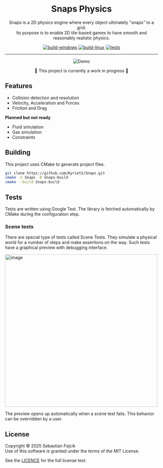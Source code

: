 <div align="center">
  
# Snaps Physics

Snaps is a 2D physics engine where every object ultimately "snaps" to a grid.\
Its purpose is to enable 2D tile-based games to have smooth and reasonably realistic physics.

[![build-windows](https://github.com/KyrietS/Snaps/actions/workflows/build-windows.yml/badge.svg)](https://github.com/KyrietS/Snaps/actions/workflows/build-windows.yml) [![build-linux](https://github.com/KyrietS/Snaps/actions/workflows/build-linux.yml/badge.svg)](https://github.com/KyrietS/Snaps/actions/workflows/build-linux.yml) [![tests](https://github.com/KyrietS/Snaps/actions/workflows/tests.yml/badge.svg)](https://github.com/KyrietS/Snaps/actions/workflows/tests.yml)



---

<!--### Playing with sand-->

![Demo](https://github.com/user-attachments/assets/7a890a51-4708-44ad-84a6-1ac1431cc91b)

🚧 This project is currently a work in progress 🚧

</div>

## Features

- Collision detection and resolution
- Velocity, Acceleration and Forces
- Friction and Drag

**Planned but not ready**
- Fluid simulation
- Gas simulation
- Constraints

## Building

This project uses CMake to generate project files.

```bash
git clone https://github.com/KyrietS/Snaps.git
cmake -S Snaps -B Snaps-build
cmake --build Snaps-build
```

## Tests

Tests are written using Google Test. The library is fetched automatically by CMake during the configuration step.

### Scene tests

There are special type of tests called Scene Tests. They simulate a physical world for a number of steps and make assertions on the way. Such tests have a graphical preview with debugging interface.

<img width="502" height="502" alt="image" src="https://github.com/user-attachments/assets/6e59aee7-92f5-46ec-b7d4-66f477ae7512" />

The preview opens up automatically when a scene test fails. This behavior can be overridden by a user.

## License

Copyright © 2025 Sebastian Fojcik \
Use of this software is granted under the terms of the MIT License.

See the [LICENCE](LICENSE) for the full license text.

